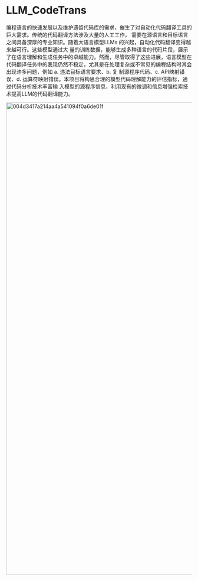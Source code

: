 # LLM_CodeTrans
 编程语言的快速发展以及维护遗留代码库的需求，催生了对自动化代码翻译工具的巨大需求。传统的代码翻译方法涉及大量的人工工作，
 需要在源语言和目标语言之间具备深厚的专业知识。随着大语言模型LLMs 的兴起，自动化代码翻译变得越来越可行。这些模型通过大
 量的训练数据，能够生成多种语言的代码片段，展示了在语言理解和生成任务中的卓越能力。然而，尽管取得了这些进展，语言模型在
 代码翻译任务中的表现仍然不稳定，尤其是在处理复杂或不常见的编程结构时其会出现许多问题，例如  a. 违法目标语言要求、b. 复
 制源程序代码、c. API映射错误、d. 运算符映射错误。本项目将构思合理的模型代码理解能力的评估指标，通过代码分析技术丰富输
 入模型的源程序信息，利用现有的微调和信息增强检索技术提高LLM的代码翻译能力。


<img width="1280" alt="004d3417a214aa4a541094f0a6de01f" src="https://github.com/user-attachments/assets/be915e9a-891f-4576-9162-e04c41b50640">
